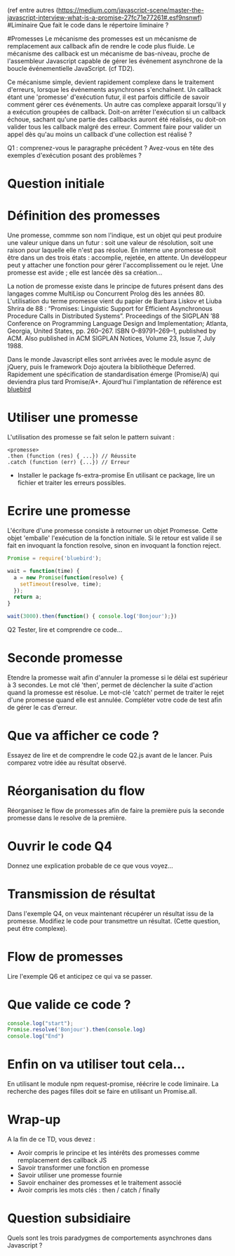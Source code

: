(ref entre autres (https://medium.com/javascript-scene/master-the-javascript-interview-what-is-a-promise-27fc71e77261#.esf9nsnwf)
#Liminaire
Que fait le code dans le répertoire liminaire ?

#Promesses
Le mécanisme des promesses est un mécanisme de remplacement aux callback afin de rendre le code plus fluide. Le mécanisme des callback est un mécanisme de bas-niveau, proche de l'assembleur Javascript capable de gérer les événement asynchrone de la boucle événementielle JavaScript. (cf TD2).

Ce mécanisme simple, devient rapidement complexe dans le traitement d'erreurs, lorsque les événements asynchrones s'enchaînent. Un callback étant une 'promesse' d'exécution futur, il est parfois difficile de savoir comment gérer ces événements. Un autre cas complexe apparait lorsqu'il y a exécution groupées de callback. Doit-on arrêter l'exécution si un callback échoue, sachant qu'une partie des callbacks auront été réalisés, ou doit-on valider tous les callback malgré des erreur. Comment faire pour valider un appel dès qu'au moins un callback d'une collection est réalisé ?

Q1 : comprenez-vous le paragraphe précédent ? Avez-vous en tête des exemples d'exécution posant des problèmes ?

# Question initiale


# Définition des promesses
Une promesse, commme son nom l'indique, est un objet qui peut produire une valeur unique dans un futur : soit une valeur de résolution, soit une raison pour laquelle elle n'est pas résolue. En interne une promesse doit être dans un des trois états : accomplie, rejetée, en attente. Un devéloppeur peut y attacher une fonction pour gérer l'accomplissement ou le rejet. Une promesse est avide ; elle est lancée dès sa création...

La notion de promesse existe dans le principe de futures présent dans des langages comme MultiLisp ou Concurrent Prolog dès les années 80. L'utilisation du terme promesse vient du papier de Barbara Liskov et Liuba Shrira de 88 : “Promises: Linguistic Support for Efficient Asynchronous Procedure Calls in Distributed Systems”. Proceedings of the SIGPLAN ’88 Conference on Programming Language Design and Implementation; Atlanta, Georgia, United States, pp. 260–267. ISBN 0–89791–269–1, published by ACM. Also published in ACM SIGPLAN Notices, Volume 23, Issue 7, July 1988.

Dans le monde Javascript elles sont arrivées avec le module async de jQuery, puis le framework Dojo ajoutera la bibliothèque Deferred. Rapidement une spécification de standardisation émerge (Promise/A) qui deviendra plus tard Promise/A+. Ajourd'hui l'implantation de référence est [bluebird](http://bluebirdjs.com/docs/getting-started.html)

# Utiliser une promesse
L'utilisation des promesse se fait selon le pattern suivant :

```
<promesse>
.then (function (res) { ...}) // Réussite
.catch (function (err) {...}) // Erreur
```

- Installer le package fs-extra-promise
En utilisant ce package, lire un fichier et traiter les erreurs possibles.

# Ecrire une promesse
L'écriture d'une promesse consiste à retourner un objet Promesse. Cette objet 'emballe' l'exécution de la fonction initiale. Si le retour est valide il se fait en invoquant la fonction resolve, sinon en invoquant la fonction reject.

```Javascript
Promise = require('bluebird');

wait = function(time) {
  a = new Promise(function(resolve) {
    setTimeout(resolve, time);
  });
  return a;
}

wait(3000).then(function() { console.log('Bonjour');})
```

Q2 Tester, lire et comprendre ce code...

# Seconde promesse
Etendre la promesse wait afin d'annuler la promesse si le délai est supérieur à 3 secondes. Le mot clé 'then', permet de déclencher la suite d'action quand la promesse est résolue. Le mot-clé 'catch' permet de traiter le rejet d'une promesse quand elle est annulée. Compléter votre code de test afin de gérer le cas d'erreur.

# Que va afficher ce code ?
Essayez de lire et de comprendre le code Q2.js avant de le lancer. Puis comparez votre idée au résultat observé.

# Réorganisation du flow
Réorganisez le flow de promesses afin de faire la première puis la seconde promesse dans le resolve de la première.

# Ouvrir le code Q4
Donnez une explication probable de ce que vous voyez...

# Transmission de résultat
Dans l'exemple Q4, on veux maintenant récupérer un résultat issu de la promesse. Modifiez le code pour transmettre un résultat. (Cette question, peut être complexe).

# Flow de promesses
Lire l'exemple Q6 et anticipez ce qui va se passer.

# Que valide ce code ?
```Javascript
console.log("start");
Promise.resolve('Bonjour').then(console.log)
console.log("End")
```

# Enfin on va utiliser tout cela...
En utilisant le module npm request-promise, réécrire le code liminaire. La recherche des pages filles doit se faire en utilisant un Promise.all.

# Wrap-up
A la fin de ce TD, vous devez :
- Avoir compris le principe et les intérêts des promesses comme remplacement des callback JS
- Savoir transformer une fonction en promesse
- Savoir utiliser une promesse fournie
- Savoir enchainer des promesses et le traitement associé
- Avoir compris les mots clés : then / catch / finally

# Question subsidiaire
Quels sont les trois paradygmes de comportements asynchrones dans Javascript ?
